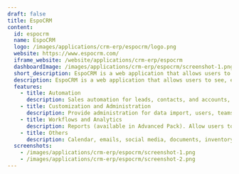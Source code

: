 ```yaml
---
draft: false
title: EspoCRM
content:
  id: espocrm
  name: EspoCRM
  logo: /images/applications/crm-erp/espocrm/logo.png
  website: https://www.espocrm.com/
  iframe_website: /website/applications/crm-erp/espocrm
  dashboardImage: /images/applications/crm-erp/espocrm/screenshot-1.png
  short_description: EspoCRM is a web application that allows users to see, enter and evaluate all your company relationships regardless of the type.
  description: EspoCRM is a web application that allows users to see, enter and evaluate all your company relationships regardless of the type. People, companies, projects or opportunities — all in an easy and intuitive interface.
  features:
    - title: Automation
      description: Sales automation for leads, contacts, and accounts, as well as marketing automation for campaigns, bulk emails, and mass mail merge.
    - title: Customization and Administration
      description: Provide administration for data import, users, teams, and roles, as well as customization for the layout, entity, label, and extensions.
    - title: Workflows and Analytics
      description: Reports (available in Advanced Pack). Allow users to see gathered information about the business.
    - title: Others
      description: Calendar, emails, social media, documents, inventory, telephony, and workflow management.
  screenshots:
    - /images/applications/crm-erp/espocrm/screenshot-1.png
    - /images/applications/crm-erp/espocrm/screenshot-2.png
---
```

